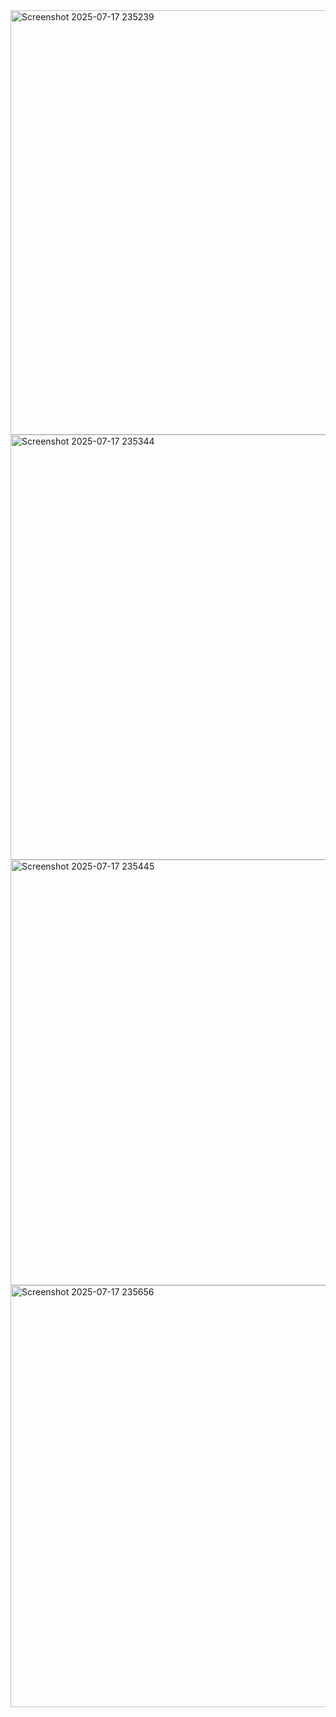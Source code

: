 









<img width="1306" height="679" alt="Screenshot 2025-07-17 235239" src="https://github.com/user-attachments/assets/b999be03-6b2d-4fc2-8a9c-426a8568bec7" />


<img width="1342" height="680" alt="Screenshot 2025-07-17 235344" src="https://github.com/user-attachments/assets/be37809e-4d10-4702-b3b2-40407ee3ba0b" />


<img width="1312" height="681" alt="Screenshot 2025-07-17 235445" src="https://github.com/user-attachments/assets/9cfea56c-e81b-41a5-9738-7b50899a8970" />

<img width="1289" height="675" alt="Screenshot 2025-07-17 235656" src="https://github.com/user-attachments/assets/496ac90c-96ed-40b9-9fab-323a1d4e5228" />



